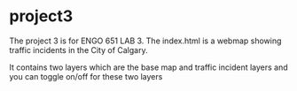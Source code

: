# project3

The project 3 is for ENGO 651 LAB 3.
The index.html is a webmap showing traffic incidents in the City of Calgary.

It contains two layers which are the base map and traffic incident layers and you can toggle on/off for these two layers
